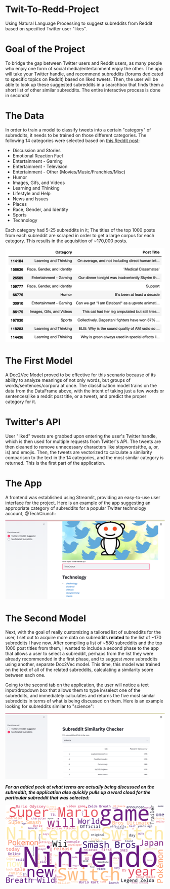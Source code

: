 # Twit-To-Redd-Project
Using Natural Language Processing to suggest subreddits from Reddit based on specified Twitter user "likes".


# Goal of the Project
To bridge the gap between Twitter users and Reddit users, as many people who enjoy one form of social media/entertainment enjoy the other. The app will take your Twitter handle, and recommend subreddits (forums dedicated to specific topics on Reddit) based on liked tweets. Then, the user will be able to look up these suggested subreddits in a searchbox that finds them a short list of other similar subreddits. The entire interactive process is done in seconds!

# The Data

In order to train a model to classify tweets into a certain "category" of subreddits, it needs to be trained on those different categories. The following 14 categories were selected based on [this Reddit post](https://www.reddit.com/r/TheoryOfReddit/comments/1f7hqc/the_200_most_active_subreddits_categorized_by/):
* Discussion and Stories 
* Emotional Reaction Fuel
* Entertainment - Gaming
* Entertainment - Television
* Entertainment - Other (Movies/Music/Franchies/Misc) 
* Humor
* Images, Gifs, and Videos
* Learning and Thinking
* Lifestyle and Help
* News and Issues
* Places
* Race, Gender, and Identity
* Sports
* Technology

Each category had 5-25 subreddits in it; The titles of the top 1000 posts from each subreddit are scraped in order to get a large corpus for each category. This results in the acquisition of ~170,000 posts.

![DataFrame of Posts](images/postsdf.png)

# The First Model

A Doc2Vec Model proved to be effective for this scenario because of its ability to analyze meanings of not only words, but groups of words/sentences/corpora at once. The classification model trains on the data from the DataFrame above, with the intent of taking just a few words or sentences(like a reddit post title, or a tweet), and predict the proper category for it.


# Twitter's API

User "liked" tweets are grabbed upon entering the user's Twitter handle, which is then used for multiple requests from Twitter's API. The tweets are then cleaned to remove unnecessary characters like stopwords(the, a, or, is) and emojis. Then, the tweets are vectorized to calculate a similarity comparison to the text in the 14 categories, and the most similar category is returned. This is the first part of the application.

# The App

A frontend was established using Streamlit, providing an easy-to-use user interface for the project. Here is an example of the app suggesting an appropriate category of subreddits for a popular Twitter technology account, @TechCrunch:

![TechCrunch's Suggestions](images/techcrunch.png)

# The Second Model

Next, with the goal of really customizing a tailored list of subreddits for the user, I set out to acquire more data on subreddits **related** to the list of ~170 subreddits I have now. After compiling a list of ~580 subreddits and the top 1000 post titles from them, I wanted to include a second phase to the app that allows a user to select a subreddit, perhaps from the list they were already recommended in the first phase, and to suggest *more* subreddits using another, separate Doc2Vec model. This time, this model was trained on the text of all of the related subreddits, calculating a similarity score between each one.

Going to the second tab on the application, the user will notice a text input/dropdown box that allows them to type in/select one of the subreddits, and immediately calculates and returns the five most similar subreddits in terms of what is being discussed on them. Here is an example looking for subreddits similar to "science":

![Related Subreddits](images/relatedsubs.png)

***For an added peek at what terms are actually being discussed on the subreddit, the application also quickly pulls up a word cloud for the particular subreddit that was selected:***

![Wordcloud](images/wordcloud.png)
